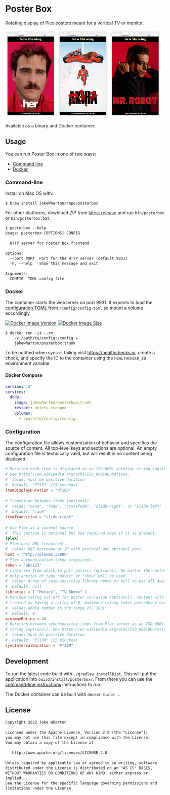 # Poster Box

Rotating display of Plex posters meant for a vertical TV or monitor.

<a href="sample1.png"><img src="sample1.png" width="32%"/></a>
<a href="sample2.png"><img src="sample2.png" width="32%"/></a>
<a href="sample3.png"><img src="sample3.png" width="32%"/></a>

Available as a binary and Docker container.

## Usage

You can run Poster Box in one of two ways:

* [Command line](#command-line)
* [Docker](#docker)

### Command-line

Install on Mac OS with:
```
$ brew install JakeWharton/repo/posterbox
```

For other platforms, download ZIP from
[latest release](https://github.com/JakeWharton/posterbox/releases/latest)
and run `bin/posterbox` or `bin/posterbox.bat`.

```
$ posterbox --help
Usage: posterbox [OPTIONS] CONFIG

  HTTP server for Poster Box frontend

Options:
  --port PORT  Port for the HTTP server (default 9931)
  -h, --help   Show this message and exit

Arguments:
  CONFIG  TOML config file
```


### Docker

The container starts the webserver on port 9931.
It expects to load the [configuration TOML](#configuration) from `/config/config.toml` so mount a volume accordingly.

[![Docker Image Version](https://img.shields.io/docker/v/jakewharton/posterbox?sort=semver)][hub]
[![Docker Image Size](https://img.shields.io/docker/image-size/jakewharton/posterbox)][hub]

[hub]: https://hub.docker.com/r/jakewharton/posterbox/

```
$ docker run -it --rm
    -v /path/to/config:/config \
    jakewharton/posterbox:trunk
```

To be notified when sync is failing visit https://healthchecks.io, create a check, and specify
the ID to the container using the `HEALTHCHECK_ID` environment variable.

#### Docker Compose

```yaml
version: '2'
services:
  dodo:
    image: jakewharton/posterbox:trunk
    restart: unless-stopped
    volumes:
      - /path/to/config:/config
```


### Configuration

The configuration file allows customization of behavior and specifies the source of content.
All top-level keys and sections are optional.
An empty configuration file is technically valid, but will result in no content being displayed.

```toml
# Duration each item is displayed as an ISO 8601 duration string (optional).
# See https://en.wikipedia.org/wiki/ISO_8601#Durations.
#  Value: must be positive duration
#  Default: "PT15S" (15 seconds)
itemDisplayDuration = "PT10S"

# Transition between items (optional).
#  Value: "none", "fade", "crossfade", "slide-right", or "slide-left"
#  Default: "fade"
itemTransition = "slide-right"

# Use Plex as a content source.
#  This section is optional but has required keys if it is present.
[plex]
# Plex host URL (required).
#  Value: DNS hostname or IP with protocol and optional port.
host = "http://plexms:32800"
# Plex authentication token (required).
token = "abc123"
# Libraries from which to pull posters (optional). No matter the contents of this array,
# only entries of type "movie" or "show" will be used.
#  Value: Array of case-sensitive library names or null to use all available libraries.
#  Default: null
libraries = [ "Movies", "TV Shows" ]
# Minimum rating cut-off for poster inclusion (optional). Content with no rating is
# treated as having a rating of 0. Audience rating takes precedence over critic rating.
#  Value: Whole number in the range [0, 100]
#  Default: 0
minimumRating = 40
# Duration between synchronizing items from Plex server as an ISO 8601 duration
# string (optional). See https://en.wikipedia.org/wiki/ISO_8601#Durations.
#  Value: must be positive duration
#  Default: "PT15M" (15 minutes)
syncIntervalDuration = "PT30M"
```


## Development

To run the latest code build with `./gradlew installDist`.  This will put the application into
`build/install/posterbox/`. From there you can use the [command-line instructions](#command-line)
instructions to run.

The Docker container can be built with `docker build .`.


## License

    Copyright 2022 Jake Wharton

    Licensed under the Apache License, Version 2.0 (the "License");
    you may not use this file except in compliance with the License.
    You may obtain a copy of the License at

       http://www.apache.org/licenses/LICENSE-2.0

    Unless required by applicable law or agreed to in writing, software
    distributed under the License is distributed on an "AS IS" BASIS,
    WITHOUT WARRANTIES OR CONDITIONS OF ANY KIND, either express or implied.
    See the License for the specific language governing permissions and
    limitations under the License.
